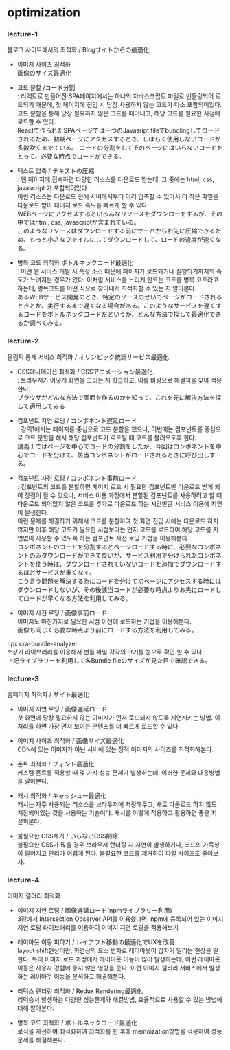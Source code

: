# optimization

### lecture-1

블로그 사이트에서의 최적화 / Blogサイトからの最適化

- 이미지 사이즈 최적화<br/>画像のサイズ最適化<br/>
- 코드 분할 /コード分割<br/>
  : 리액트로 만들어진 SPA페이지에서는 하나의 자바스크립트 파일로 번들링되어 로드되기 때문에, 첫 페이지에 진입 시 당장 사용하지 않는 코드가 다소 포함되어있다. 코드 분할을 통해 당장 필요하지 않은 코드를 떼어내고, 해당 코드를 필요한 시점에 로드할 수 있다.
  <br/>Reactで作られたSPAページでは一つのJavasript fileでbundlingしてロードされるため、初期ページにアクセスするとき、しばらく使用しないコードが多数吹くまでている。
  コードの分割をしてそのページにはいらないコードをとって、必要な時点でロードができる。<br/>

- 텍스트 압축 / テキストの圧縮<br/>
  : 웹 페이지에 접속하면 다양한 리소스를 다운로드 받는데, 그 중에는 html, css, javascript 가 포함되어있다. <br/>
  이런 리소스는 다운로드 전에 서버에서부터 미리 압축할 수 있어서 더 작은 파일을 다운로드 받아 페이지 로드 속도를 빠르게 할 수 있다.<br/>
  WEBページにアクセスするといろんなリソースをダウンローをするが、その中ではhtml, css, javascriptが含まれている。<br/>
  このようなリソースはダウンロードする前にサーバからお先に圧縮できるため、もっと小さなファイルにしてダウンロードして、ロードの速度が速くなる。

- 병목 코드 최적화 ボトルネックコード最適化<br/>
  : 어떤 웹 서비스 개발 시 특정 소스 때문에 페이지가 로드되거나 실행되기까지의 속도가 느려지는 경우가 있다. 이처럼 서비스를 느리게 만드는 코드를 병목 코드라고 하는데, 병목코드를 어떤 식으로 찾아내서 최적화할 수 있는 지 알아본다.<br/>
  あるWEBサービス開発のとき、特定のソースのせいでページがロードされるときとか、実行するまで遅くなる場合がある。このようなサービスを遅くするコードをボトルネックコードだというが、どんな方法で探して最適化できるか調べてみる。

### lecture-2

올림픽 통계 서비스 최적화 / オリンピック統計サービス最適化<br/>

- CSS에니메이션 최적화 / CSSアニメーション最適化<br/>
 : 브라우저가 어떻게 화면을 그리는 지 학습하고, 이를 바탕으로 해결책을 찾아 적용한다.<br/>
  ブラウザがどんな方法で画面を作るのかを知って、これを元に解決方法を探して適用してみる

- 컴포넌트 지연 로딩 / コンポネント遅延ロード<br/>
 : 강의1에서는 페이지를 중심으로 코드 분할을 했으나, 이번에는 컴포넌트를 중심으로 코드 분할을 해서 해당 컴포넌트가 로드될 때 코드를 불러오도록 한다. <br/>
  講義１ではページを中心でコードの分割をしたが、今回はコンポネントを中心でコードを分けて、該当コンポネントがロードされるときに呼び出しする。

- 컴포넌트 사전 로딩 / コンポネント事前ロード<br/>
 : 컴포넌트의 코드를 분할하면 페이지 로드 시 필요한 컴포넌트만 다운로드 받게 되어 장점이 될 수 있으나, 서비스 이용 과정에서 분할된 컴포넌트를 사용하려고 할 때 다운로드 되어있지 않은 코드를 추가로 다운로드 하는 시간만큼 서비스 이용에 지연이 발생한다.<br/>
 이런 문제를 해결하기 위해서 코드를 분할하여 첫 화면 진입 시에는 다운로드 하지 않지만 이후 해당 코드가 필요한 시점보다는 먼저 코드를 로드하여 해당 코드를 지연없이 사용할 수 있도록 하는 컴포넌트 사전 로딩 기법을 이용해본다.<br/>
 コンポネントのコードを分割するとページロードする時に、必要なコンポネントのみダウンロードができて良いが、サービス利用で分けられたコンポネントを使う時は、ダウンロードされていないコードを追加でダウンロードするほどサービスが重くなす。<br/>
 こう言う問題を解決する為にコードを分けて初ページにアクセスする時にはダウンロードしないが、その後該当コードが必要な時点よりお先にロードしてロードが早くなる方法を利用してみる。

- 이미지 사전 로딩 / 画像事前ロード<br/>
이미지도 마찬가지로 필요한 시점 이전에 로드하는 기법을 이용해본다.<br/>
画像も同じく必要な時点より前にロードする方法を利用してみる。


npx cra-bundle-analyzer<br/>
↑상기 라이브러리를 이용해서 번들 파일 각각의 크기를 눈으로 확인 할 수 있다.<br/>
上記ライブラリーを利用して各Bundle fileのサイズが見た目で確認できる。


### lecture-3

홈페이지 최적화 / サイト最適化<br/>

- 이미지 지연 로딩 / 画像遅延ロード<br/>
첫 화면에 당장 필요하지 않는 이미지가 먼저 로드되지 않도록 지연시키는 방법. 이 처리를 하면 가장 먼저 보이는 콘텐츠를 더 빠르게 로드할 수 있다.<br/>

- 이미지 사이즈 최적화 / 画像サイズ最適化<br/>
CDN에 있는 이미지가 아닌 서버에 있는 정적 이미지의 사이즈를 최적화해본다.<br/>

- 폰트 최적화 / フォント最適化<br/>
커스텀 폰트를 적용할 때 몇 가지 성능 문제가 발생하는데, 이러한 문제와 대응방법을 알아본다.<br/>

- 캐시 최적화 / キャッシュー最適化<br/>
캐시는 자주 사용되는 리소스를 브라우저에 저장해두고, 새로 다운로드 하지 않도 저장되어있는 것을 사용하는 기술이다. 캐시를 어떻게 적용하고 활용하면 좋을 지 살펴본다.<br/>

- 불필요한 CSS제거 / いらないCSS削除<br/>
불필요한 CSS가 많을 경우 브라우저 랜더링 시 지연이 발생하거나, 코드의 가독성이 떨어지고 관리가 어렵게 된다. 불필요한 코드를 제거하여 파일 사이즈도 줄여보자. <br/>


### lecture-4

이미지 갤러리 최적화

- 이미지 지연 로딩 / 画像遅延ロード(npmライブラリー利用)<br/>
3장에서 Intersection Observer API를 이용했다면, npm에 등록되어 있는 이미지 지연 로딩 라이브러리를 이용하여 이미지 지연 로딩을 적용해보기<br/>

- 레이아웃 이동 피하기 / レイアウト移動の最適化でUXを改善<br/>
layout shift현상이란, 화면상의 요소 변화로 레이아웃이 갑자기 밀리는 현상을 말한다. 특히 이미지 로드 과정에서 레이아웃 이동이 많이 발생하는데, 이런 레이아웃 이동은 사용자 경험에 좋지 않은 영향을 준다. 이런 이미지 갤러리 서비스에서 발생하는 레이아웃 이동을 분석하고 해경해본다.<br/>

- 리덕스 렌더링 최적화 / Redux Rendering最適化<br/>
리덕승서 발생하는 다양한 성능문제와 해결방법, 효율적으로 사용할 수 있는 방법에 대해 알아본다.<br/>

- 병목 코드 최적화 / ボトルネックコード最適化<br/>
로직을 개선하여 최적화하여 최적화를 한 후에 memoization방법을 적용하여 성능 문제를 해결해본다.<br/>

